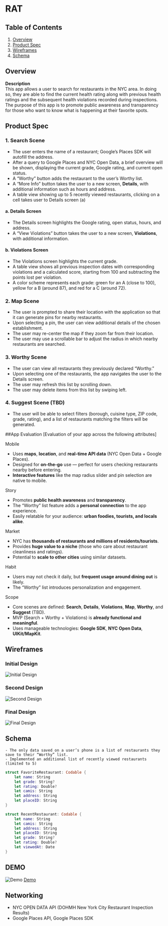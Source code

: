# RAT

## Table of Contents
1. [Overview](#overview)  
2. [Product Spec](#product-spec)  
3. [Wireframes](#wireframes)  
4. [Schema](#schema)  

## Overview  
**Description**  
This app allows a user to search for restaurants in the NYC area. In doing so, they are able to find the current health rating along with previous health ratings and the subsequent health violations recorded during inspections. The purpose of this app is to promote public awareness and transparency for those who want to know what is happening at their favorite spots.

## Product Spec  
### 1. Search Scene  
- The user enters the name of a restaurant; Google’s Places SDK will autofill the address.  
- After a query to Google Places and NYC Open Data, a brief overview will be shown, displaying the current grade, Google rating, and current open status.  
- A “Worthy” button adds the restaurant to the user’s Worthy list.  
- A “More Info” button takes the user to a new screen, **Details**, with additional information such as hours and address.
- A table view showing up to 5 recently viewed restaurants, clicking on a cell takes user to Details screen (a)

#### a. Details Screen  
- The Details screen highlights the Google rating, open status, hours, and address.  
- A “View Violations” button takes the user to a new screen, **Violations**, with additional information.  

#### b. Violations Screen  
- The Violations screen highlights the current grade.  
- A table view shows all previous inspection dates with corresponding violations and a calculated score, starting from 100 and subtracting the points lost per violation.  
- A color scheme represents each grade: green for an A (close to 100), yellow for a B (around 87), and red for a C (around 72).  

### 2. Map Scene  
- The user is prompted to share their location with the application so that it can generate pins for nearby restaurants.  
- Upon selecting a pin, the user can view additional details of the chosen establishment.  
- The user may re-center the map if they zoom far from their location.  
- The user may use a scrollable bar to adjust the radius in which nearby restaurants are searched.  

### 3. Worthy Scene  
- The user can view all restaurants they previously declared “Worthy.”  
- Upon selecting one of the restaurants, the app navigates the user to the Details screen.  
- The user may refresh this list by scrolling down.  
- The user may delete items from this list by swiping left.  

### 4. Suggest Scene (TBD)  
- The user will be able to select filters (borough, cuisine type, ZIP code, grade, rating), and a list of restaurants matching the filters will be generated.  

##App Evaluation
[Evaluation of your app across the following attributes]

Mobile
- Uses **maps**, **location**, and **real-time API data** (NYC Open Data + Google Places).
- Designed for **on-the-go** use — perfect for users checking restaurants nearby before entering.
- **Interactive features** like the map radius slider and pin selection are native to mobile.

Story
- Promotes **public health awareness** and **transparency**.
- The “Worthy” list feature adds a **personal connection** to the app experience.
- Easily relatable for your audience: **urban foodies, tourists, and locals alike**.

Market
- NYC has **thousands of restaurants and millions of residents/tourists**.
- Provides **huge value to a niche** (those who care about restaurant cleanliness and ratings).
- Potential to **scale to other cities** using similar datasets.

Habit
- Users may not check it daily, but **frequent usage around dining out** is likely.
- The “Worthy” list introduces personalization and engagement.

Scope
- Core scenes are defined: **Search**, **Details**, **Violations**, **Map**, **Worthy**, and **Suggest** (TBD).
- MVP (Search + Worthy + Violations) is **already functional and meaningful**.
- Uses manageable technologies: **Google SDK**, **NYC Open Data**, **UIKit/MapKit**.

## Wireframes  
### Initial Design  
![Initial Design](Assets/Wireframe-FirstIteration.png)

### Second Design  
![Second Design](Assets/Wireframe-SecondIteration.png)

### Final Design  
![Final Design](Assets/Wireframe-FinalIteration.png)

## Schema  
    - The only data saved on a user’s phone is a list of restaurants they save to their “Worthy” list.
    - Implemented an additional list of recently viewed restaurants (limited to 5)

```swift
struct FavoriteRestaurant: Codable {
    let name: String
    let grade: String?
    let rating: Double?
    let camis: String
    let address: String
    let placeID: String
}
```
```swift
struct RecentRestaurant: Codable {
    let name: String
    let camis: String
    let address: String
    let placeID: String
    let grade: String?
    let rating: Double?
    let viewedAt: Date
}
```


## DEMO
![Demo](https://submissions.us-east-1.linodeobjects.com/ios101/FhcCag0b.gif)
[Demo](https://youtube.com/shorts/-a4BQtIlZHE?feature=share)

## Networking
 - NYC OPEN DATA API (DOHMH New York City Restaurant Inspection Results)
 - Google Places API, Google Places SDK
